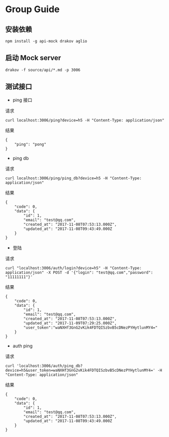 # Group Guide

## 安装依赖

```
npm install -g api-mock drakov aglio
```

## 启动 Mock server

```
drakov -f source/api/*.md -p 3006
```

## 测试接口

+ ping 接口

请求

```
curl localhost:3006/ping?device=h5 -H "Content-Type: application/json"
```

结果

```
{
    "ping": "pong"
}
```

+ ping db

请求

```
curl localhost:3006/ping/ping_db?device=h5 -H "Content-Type: application/json"
```

结果

```
{
    "code": 0,
    "data": {
        "id": 1,
        "email": "test@qq.com",
        "created_at": "2017-11-08T07:53:13.000Z",
        "updated_at": "2017-11-08T09:43:49.000Z
    }
}
```

+ 登陆

请求

```
curl "localhost:3006/auth/login?device=h5" -H "Content-Type: application/json" -X POST -d '{"login": "test@qq.com","password": "11111111"}'
```

结果

```
{
    "code": 0,
    "data": {
        "id": 1,
        "email": "test@qq.com",
        "created_at": "2017-11-08T07:53:13.000Z",
        "updated_at": "2017-11-09T07:29:25.000Z",
        "user_token":"waNXHf3GnG2vKik4FDTQISzbvB5cDNezPYHytlunMY4="
    }
}
```

+ auth ping

请求

```
curl 'localhost:3006/auth/ping_db?device=h5&user_token=waNXHf3GnG2vKik4FDTQISzbvB5cDNezPYHytlunMY4=' -H "Content-Type: application/json"
```

结果

```
{
    "code": 0,
    "data": {
        "id": 1,
        "email": "test@qq.com",
        "created_at": "2017-11-08T07:53:13.000Z",
        "updated_at": "2017-11-08T09:43:49.000Z
    }
}
```

